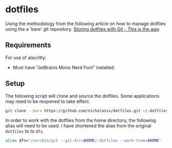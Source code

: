 # dotfiles
Using the methodology from the following article on how to manage dotfiles using the a 'bare' git repository. [Storing dotfiles with Git - This is the way](https://web.archive.org/web/20240307132655/https://engineeringwith.kalkayan.com/series/developer-experience/storing-dotfiles-with-git-this-is-the-way/).

## Requirements
For use of alacritty:
- Must have "JetBrains Mono Nerd Font" installed.

## Setup
The following script will clone and source the dotfiles. Some applications may need to be reopened to take effect.
```bash
git clone --bare https://github.com/nicholasss/dotfiles.git ~/.dotfiles && source ~/.bashrc
```
In order to work with the dotfiles from the home directory, the following alias will need to be used. I have shortened the alias from the original `dotfiles` to to `dfs`.
```bash
alias dfs="/usr/bin/git --git-dir=$HOME/.dotfiles --work-tree=$HOME" 
```
